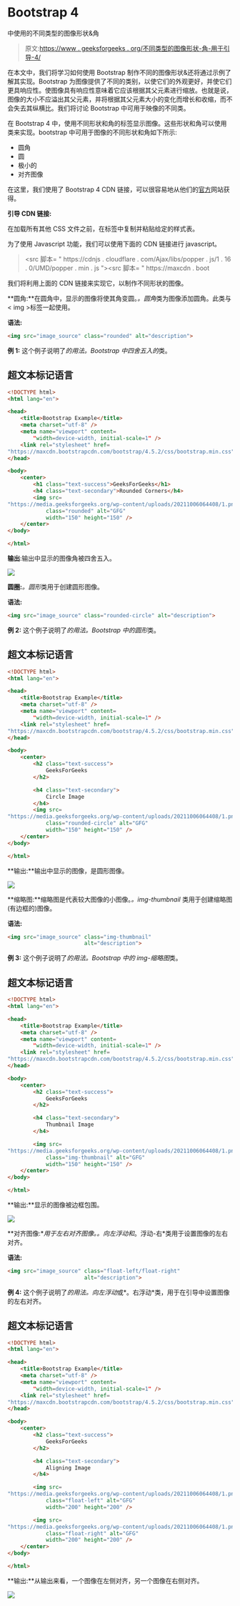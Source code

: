 # Bootstrap 4

中使用的不同类型的图像形状&角

> 原文:[https://www . geeksforgeeks . org/不同类型的图像形状-角-用于引导-4/](https://www.geeksforgeeks.org/different-types-of-image-shapes-corners-used-in-bootstrap-4/)

在本文中，我们将学习如何使用 Bootstrap 制作不同的图像形状&还将通过示例了解其实现。Bootstrap 为图像提供了不同的类别，以使它们的外观更好，并使它们更具响应性。使图像具有响应性意味着它应该根据其父元素进行缩放。也就是说，图像的大小不应溢出其父元素，并将根据其父元素大小的变化而增长和收缩，而不会失去其纵横比。我们将讨论 Bootstrap 中可用于映像的不同类。

在 Bootstrap 4 中，使用不同形状和角的标签显示图像。这些形状和角可以使用类来实现。bootstrap 中可用于图像的不同形状和角如下所示:

*   圆角
*   圆
*   极小的
*   对齐图像

在这里，我们使用了 Bootstrap 4 CDN 链接，可以很容易地从他们的[官方](https://getbootstrap.com/docs/4.5/getting-started/introduction/)网站获得。

**引导 CDN 链接:**

在加载所有其他 CSS 文件之前，在标签中复制并粘贴给定的样式表<link>。

> <link rel="”stylesheet”" href="”https://maxcdn.bootstrapcdn.com/bootstrap/4.5.2/css/bootstrap.min.css”">

为了使用 Javascript 功能，我们可以使用下面的 CDN 链接进行 javascript。

> <src 脚本= " https://cdnjs . cloudflare . com/Ajax/libs/popper . js/1 . 16 . 0/UMD/popper . min . js "></script><src 脚本= " https://maxcdn . boot

我们将利用上面的 CDN 链接来实现它，以制作不同形状的图像。

**圆角:**在圆角中，显示的图像将使其角变圆。*。圆角*类为图像添加圆角。此类与< img >标签一起使用。

**语法:**

```html
<img src="image_source" class="rounded" alt="description">
```

**例 1:** 这个例子说明了*的用法。Bootstrap 中四舍五入的*类。

## 超文本标记语言

```html
<!DOCTYPE html>
<html lang="en">

<head>
    <title>Bootstrap Example</title>
    <meta charset="utf-8" />
    <meta name="viewport" content=
        "width=device-width, initial-scale=1" />
    <link rel="stylesheet" href=
"https://maxcdn.bootstrapcdn.com/bootstrap/4.5.2/css/bootstrap.min.css" />
</head>

<body>
    <center>
        <h1 class="text-success">GeeksForGeeks</h1>
        <h4 class="text-secondary">Rounded Corners</h4>
        <img src=
"https://media.geeksforgeeks.org/wp-content/uploads/20211006064408/1.png" 
            class="rounded" alt="GFG" 
            width="150" height="150" />
    </center>
</body>

</html>
```

**输出**:输出中显示的图像角被四舍五入。

![](img/74ebe705d61bb1e5f9a89899dcaf3bd8.png)

**圆圈:***。圆形*类用于创建圆形图像。

**语法:**

```html
<img src="image_source" class="rounded-circle" alt="description"> 
```

**例 2:** 这个例子说明了*的用法。Bootstrap 中的圆形*类。

## 超文本标记语言

```html
<!DOCTYPE html>
<html lang="en">

<head>
    <title>Bootstrap Example</title>
    <meta charset="utf-8" />
    <meta name="viewport" content=
        "width=device-width, initial-scale=1" />
    <link rel="stylesheet" href=
"https://maxcdn.bootstrapcdn.com/bootstrap/4.5.2/css/bootstrap.min.css" />
</head>

<body>
    <center>
        <h2 class="text-success">
            GeeksForGeeks
        </h2>

        <h4 class="text-secondary">
            Circle Image
        </h4>
        <img src=
"https://media.geeksforgeeks.org/wp-content/uploads/20211006064408/1.png"
            class="rounded-circle" alt="GFG" 
            width="150" height="150" />
    </center>
</body>

</html>
```

**输出:**输出中显示的图像，是圆形图像。

![](img/0df6712652ea26f798a51da9b115a2c0.png)

**缩略图:**缩略图是代表较大图像的小图像。*。img-thumbnail* 类用于创建缩略图(有边框的)图像。

**语法:**

```html
<img src="image_source" class="img-thumbnail" 
                        alt="description"> 
```

**例 3:** 这个例子说明了*的用法。Bootstrap 中的 img-缩略图*类。

## 超文本标记语言

```html
<!DOCTYPE html>
<html lang="en">

<head>
    <title>Bootstrap Example</title>
    <meta charset="utf-8" />
    <meta name="viewport" content=
        "width=device-width, initial-scale=1" />
    <link rel="stylesheet" href=
"https://maxcdn.bootstrapcdn.com/bootstrap/4.5.2/css/bootstrap.min.css" />
</head>

<body>
    <center>
        <h2 class="text-success">
            GeeksForGeeks
        </h2>

        <h4 class="text-secondary">
            Thumbnail Image
        </h4>

        <img src=
"https://media.geeksforgeeks.org/wp-content/uploads/20211006064408/1.png" 
            class="img-thumbnail" alt="GFG" 
            width="150" height="150" />
    </center>
</body>

</html>
```

**输出:**显示的图像被边框包围。

![](img/79f0822c8572952ed5187f721d4aad18.png)

**对齐图像:**用于左右对齐图像。*。向左浮动*和*。浮动-右*类用于设置图像的左右对齐。

**语法:**

```html
<img src="image_source" class="float-left/float-right" 
                        alt="description">
```

**例 4:** 这个例子说明了*的用法。向左浮动*或*。右浮动*类，用于在引导中设置图像的左右对齐。

## 超文本标记语言

```html
<!DOCTYPE html>
<html lang="en">

<head>
    <title>Bootstrap Example</title>
    <meta charset="utf-8" />
    <meta name="viewport" content=
        "width=device-width, initial-scale=1" />
    <link rel="stylesheet" href=
"https://maxcdn.bootstrapcdn.com/bootstrap/4.5.2/css/bootstrap.min.css" />
</head>

<body>
    <center>
        <h2 class="text-success">
            GeeksForGeeks
        </h2>

        <h4 class="text-secondary">
            Aligning Image
        </h4>

        <img src=
"https://media.geeksforgeeks.org/wp-content/uploads/20211006064408/1.png" 
            class="float-left" alt="GFG" 
            width="200" height="200" />

        <img src=
"https://media.geeksforgeeks.org/wp-content/uploads/20211006064408/1.png" 
            class="float-right" alt="GFG" 
            width="200" height="200" />
    </center>
</body>

</html>
```

**输出:**从输出来看，一个图像在左侧对齐，另一个图像在右侧对齐。

![](img/fc3d699d09fbd5f3c1c033f89bbe35aa.png)